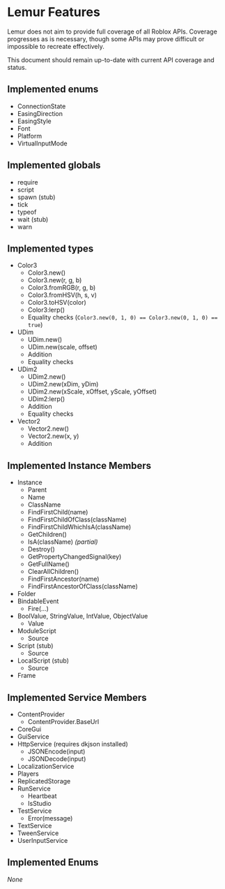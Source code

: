 # Lemur Features
Lemur does not aim to provide full coverage of all Roblox APIs. Coverage progresses as is necessary, though some APIs may prove difficult or impossible to recreate effectively.

This document should remain up-to-date with current API coverage and status.

## Implemented enums
* ConnectionState
* EasingDirection
* EasingStyle
* Font
* Platform
* VirtualInputMode

## Implemented globals
* require
* script
* spawn (stub)
* tick
* typeof
* wait (stub)
* warn

## Implemented types
* Color3
	* Color3.new()
	* Color3.new(r, g, b)
	* Color3.fromRGB(r, g, b)
	* Color3.fromHSV(h, s, v)
	* Color3.toHSV(color)
	* Color3:lerp()
	* Equality checks (`Color3.new(0, 1, 0) == Color3.new(0, 1, 0) == true`)
* UDim
	* UDim.new()
	* UDim.new(scale, offset)
	* Addition
	* Equality checks
* UDim2
	* UDim2.new()
	* UDim2.new(xDim, yDim)
	* UDim2.new(xScale, xOffset, yScale, yOffset)
	* UDim2:lerp()
	* Addition
	* Equality checks
* Vector2
	* Vector2.new()
	* Vector2.new(x, y)
	* Addition

## Implemented Instance Members
* Instance
	* Parent
	* Name
	* ClassName
	* FindFirstChild(name)
	* FindFirstChildOfClass(className)
	* FindFirstChildWhichIsA(className)
	* GetChildren()
	* IsA(className) *(partial)*
	* Destroy()
	* GetPropertyChangedSignal(key)
	* GetFullName()
	* ClearAllChildren()
	* FindFirstAncestor(name)
	* FindFirstAncestorOfClass(className)
* Folder
* BindableEvent
	* Fire(...)
* BoolValue, StringValue, IntValue, ObjectValue
	* Value
* ModuleScript
	* Source
* Script (stub)
	* Source
* LocalScript (stub)
	* Source
* Frame

## Implemented Service Members
* ContentProvider
	* ContentProvider.BaseUrl
* CoreGui
* GuiService
* HttpService (requires dkjson installed)
	* JSONEncode(input)
	* JSONDecode(input)
* LocalizationService
* Players
* ReplicatedStorage
* RunService
	* Heartbeat
	* IsStudio
* TestService
	* Error(message)
* TextService
* TweenService
* UserInputService

## Implemented Enums
*None*
